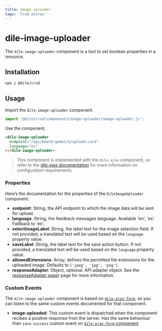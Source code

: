 ```yaml
---
title: Image uploader
tags: 'Crud extras'
---
```


# dile-image-uploader

The `dile-image-uploader` component is a tool to set boolean properties in a resource.

## Installation

```bash
npm i @dile/crud
```

## Usage

Import the `dile-image-uploader` component.

```javascript
import '@dile/crud/components/image-uploader/image-uploader.js';
```

Use the component.

```html
<dile-image-uploader 
  endpoint="/api/board-games/1/upload-card"
  language="es"
></dile-image-uploader>
```


> This component is implemented with the `dile-ajax` component, so refer to the [dile-ajax documentation](/crud/ajax/) for more information on configuration requirements.

### Properties

Here’s the documentation for the properties of the `DileImageUploader` component:

- **endpoint**: String, the API endpoint to which the image data will be sent for upload.
- **language**: String, the feedback messages language. Available 'en', 'es'. Falllback to 'en'.
- **selectImageLabel**: String, the label text for the image selection field. If not provided, a translated text will be used based on the `language` property value.
- **saveLabel**: String, the label text for the save action button. If not provided, a translated text will be used based on the `language` property value.
- **allowedExtensions**: Array, defines the permitted file extensions for the uploaded image. Defaults to `['jpeg', 'jpg', 'png']`.
- **responseAdapter**: Object, optional. API adapter object. See the [responseAdapter page](/crud/response-adapter/)) page for more information.

### Custom Events


The `dile-image-uploader` component is based on [`dile-ajax-form`](/crud/ajax-form/), so you can listen to the same custom events documented for that component.

- **image-uploaded**: This custom event is dispatched when the component recibes a positive response from the server. Has the same behaviour than `save-success` custom event on [`dile-ajax-form` component](/crud/ajax-form/).


